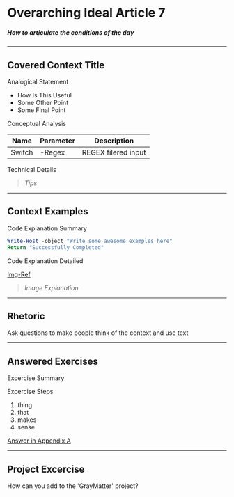 # Overarching Ideal Article 7
##### _How to articulate the conditions of the day_
-----

## **Covered Context Title**
Analogical Statement

* How Is This Useful
* Some Other Point
* Some Final Point

Conceptual Analysis

Name|Parameter|Description
-----|-----|-----|
Switch|-Regex|REGEX filered input

Technical Details

> _Tips_

-----
## **Context Examples**

Code Explanation Summary

```PowerShell
Write-Host -object "Write some awesome examples here"
Return "Successfully Completed"
```

Code Explanation Detailed

[Img-Ref](images/1.1.1.1.img)

> _Image Explanation_

-----
## **Rhetoric**
Ask questions to make people think of the context and use text

-----
## **Answered Exercises**
Excercise Summary

Excercise Steps
1. thing
2. that
3. makes
4. sense

[Answer in Appendix A]()

-----
## **Project Excercise**
How can you add to the 'GrayMatter' project?

